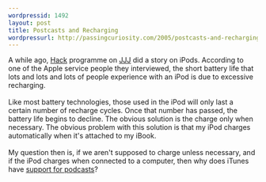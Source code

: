 ```yaml
---
wordpressid: 1492
layout: post
title: Postcasts and Recharging
wordpressurl: http://passingcuriosity.com/2005/postcasts-and-recharging/
---
```

A while ago, <a href="http://www.abc.net.au/triplej/hack/">Hack</a> programme on <a href="http://www.triplej.net.au/">JJJ</a> did a story on iPods. According to one of the Apple service people they interviewed, the short battery life that lots and lots and <emph>lots</emph> of people experience with an iPod is due to excessive recharging.<br /><br />Like most battery technologies, those used in the iPod will only last a certain number of recharge cycles. Once that number has passed, the battery life begins to decline. The obvious solution is the charge only when necessary. The obvious problem with this solution is that my iPod charges automatically when it's attached to my iBook.<br /><br />My question then is, if we aren't supposed to charge unless necessary, and if the iPod charges when connected to a computer, then why does iTunes have <a href="http://www.apple.com/podcasting/">support for podcasts</a>?
